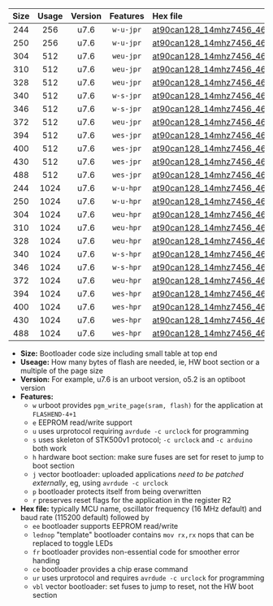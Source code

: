 |Size|Usage|Version|Features|Hex file|
|:-:|:-:|:-:|:-:|:--|
|244|256|u7.6|`w-u-jpr`|[at90can128_14mhz7456_460800bps_ur_vbl.hex](https://raw.githubusercontent.com/stefanrueger/urboot/main//at90can128_14mhz7456_460800bps_ur_vbl.hex)|
|250|256|u7.6|`w-u-jpr`|[at90can128_14mhz7456_460800bps_lednop_ur_vbl.hex](https://raw.githubusercontent.com/stefanrueger/urboot/main//at90can128_14mhz7456_460800bps_lednop_ur_vbl.hex)|
|304|512|u7.6|`weu-jpr`|[at90can128_14mhz7456_460800bps_ee_ur_vbl.hex](https://raw.githubusercontent.com/stefanrueger/urboot/main//at90can128_14mhz7456_460800bps_ee_ur_vbl.hex)|
|310|512|u7.6|`weu-jpr`|[at90can128_14mhz7456_460800bps_ee_lednop_ur_vbl.hex](https://raw.githubusercontent.com/stefanrueger/urboot/main//at90can128_14mhz7456_460800bps_ee_lednop_ur_vbl.hex)|
|328|512|u7.6|`weu-jpr`|[at90can128_14mhz7456_460800bps_ee_lednop_fr_ur_vbl.hex](https://raw.githubusercontent.com/stefanrueger/urboot/main//at90can128_14mhz7456_460800bps_ee_lednop_fr_ur_vbl.hex)|
|340|512|u7.6|`w-s-jpr`|[at90can128_14mhz7456_460800bps_vbl.hex](https://raw.githubusercontent.com/stefanrueger/urboot/main//at90can128_14mhz7456_460800bps_vbl.hex)|
|346|512|u7.6|`w-s-jpr`|[at90can128_14mhz7456_460800bps_lednop_vbl.hex](https://raw.githubusercontent.com/stefanrueger/urboot/main//at90can128_14mhz7456_460800bps_lednop_vbl.hex)|
|372|512|u7.6|`weu-jpr`|[at90can128_14mhz7456_460800bps_ee_lednop_fr_ce_ur_vbl.hex](https://raw.githubusercontent.com/stefanrueger/urboot/main//at90can128_14mhz7456_460800bps_ee_lednop_fr_ce_ur_vbl.hex)|
|394|512|u7.6|`wes-jpr`|[at90can128_14mhz7456_460800bps_ee_vbl.hex](https://raw.githubusercontent.com/stefanrueger/urboot/main//at90can128_14mhz7456_460800bps_ee_vbl.hex)|
|400|512|u7.6|`wes-jpr`|[at90can128_14mhz7456_460800bps_ee_lednop_vbl.hex](https://raw.githubusercontent.com/stefanrueger/urboot/main//at90can128_14mhz7456_460800bps_ee_lednop_vbl.hex)|
|430|512|u7.6|`wes-jpr`|[at90can128_14mhz7456_460800bps_ee_lednop_fr_vbl.hex](https://raw.githubusercontent.com/stefanrueger/urboot/main//at90can128_14mhz7456_460800bps_ee_lednop_fr_vbl.hex)|
|488|512|u7.6|`wes-jpr`|[at90can128_14mhz7456_460800bps_ee_lednop_fr_ce_vbl.hex](https://raw.githubusercontent.com/stefanrueger/urboot/main//at90can128_14mhz7456_460800bps_ee_lednop_fr_ce_vbl.hex)|
|244|1024|u7.6|`w-u-hpr`|[at90can128_14mhz7456_460800bps_ur.hex](https://raw.githubusercontent.com/stefanrueger/urboot/main//at90can128_14mhz7456_460800bps_ur.hex)|
|250|1024|u7.6|`w-u-hpr`|[at90can128_14mhz7456_460800bps_lednop_ur.hex](https://raw.githubusercontent.com/stefanrueger/urboot/main//at90can128_14mhz7456_460800bps_lednop_ur.hex)|
|304|1024|u7.6|`weu-hpr`|[at90can128_14mhz7456_460800bps_ee_ur.hex](https://raw.githubusercontent.com/stefanrueger/urboot/main//at90can128_14mhz7456_460800bps_ee_ur.hex)|
|310|1024|u7.6|`weu-hpr`|[at90can128_14mhz7456_460800bps_ee_lednop_ur.hex](https://raw.githubusercontent.com/stefanrueger/urboot/main//at90can128_14mhz7456_460800bps_ee_lednop_ur.hex)|
|328|1024|u7.6|`weu-hpr`|[at90can128_14mhz7456_460800bps_ee_lednop_fr_ur.hex](https://raw.githubusercontent.com/stefanrueger/urboot/main//at90can128_14mhz7456_460800bps_ee_lednop_fr_ur.hex)|
|340|1024|u7.6|`w-s-hpr`|[at90can128_14mhz7456_460800bps.hex](https://raw.githubusercontent.com/stefanrueger/urboot/main//at90can128_14mhz7456_460800bps.hex)|
|346|1024|u7.6|`w-s-hpr`|[at90can128_14mhz7456_460800bps_lednop.hex](https://raw.githubusercontent.com/stefanrueger/urboot/main//at90can128_14mhz7456_460800bps_lednop.hex)|
|372|1024|u7.6|`weu-hpr`|[at90can128_14mhz7456_460800bps_ee_lednop_fr_ce_ur.hex](https://raw.githubusercontent.com/stefanrueger/urboot/main//at90can128_14mhz7456_460800bps_ee_lednop_fr_ce_ur.hex)|
|394|1024|u7.6|`wes-hpr`|[at90can128_14mhz7456_460800bps_ee.hex](https://raw.githubusercontent.com/stefanrueger/urboot/main//at90can128_14mhz7456_460800bps_ee.hex)|
|400|1024|u7.6|`wes-hpr`|[at90can128_14mhz7456_460800bps_ee_lednop.hex](https://raw.githubusercontent.com/stefanrueger/urboot/main//at90can128_14mhz7456_460800bps_ee_lednop.hex)|
|430|1024|u7.6|`wes-hpr`|[at90can128_14mhz7456_460800bps_ee_lednop_fr.hex](https://raw.githubusercontent.com/stefanrueger/urboot/main//at90can128_14mhz7456_460800bps_ee_lednop_fr.hex)|
|488|1024|u7.6|`wes-hpr`|[at90can128_14mhz7456_460800bps_ee_lednop_fr_ce.hex](https://raw.githubusercontent.com/stefanrueger/urboot/main//at90can128_14mhz7456_460800bps_ee_lednop_fr_ce.hex)|

- **Size:** Bootloader code size including small table at top end
- **Useage:** How many bytes of flash are needed, ie, HW boot section or a multiple of the page size
- **Version:** For example, u7.6 is an urboot version, o5.2 is an optiboot version
- **Features:**
  + `w` urboot provides `pgm_write_page(sram, flash)` for the application at `FLASHEND-4+1`
  + `e` EEPROM read/write support
  + `u` uses urprotocol requiring `avrdude -c urclock` for programming
  + `s` uses skeleton of STK500v1 protocol; `-c urclock` and `-c arduino` both work
  + `h` hardware boot section: make sure fuses are set for reset to jump to boot section
  + `j` vector bootloader: uploaded applications *need to be patched externally*, eg, using `avrdude -c urclock`
  + `p` bootloader protects itself from being overwritten
  + `r` preserves reset flags for the application in the register R2
- **Hex file:** typically MCU name, oscillator frequency (16 MHz default) and baud rate (115200 default) followed by
  + `ee` bootloader supports EEPROM read/write
  + `lednop` "template" bootloader contains `mov rx,rx` nops that can be replaced to toggle LEDs
  + `fr` bootloader provides non-essential code for smoother error handing
  + `ce` bootloader provides a chip erase command
  + `ur` uses urprotocol and requires `avrdude -c urclock` for programming
  + `vbl` vector bootloader: set fuses to jump to reset, not the HW boot section
